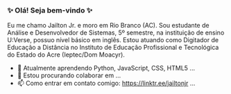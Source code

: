 ### ✨ Olá! Seja bem-vindo ✨

Eu me chamo Jailton Jr. e moro em Rio Branco (AC). Sou estudante de Análise e Desenvolvedor de Sistemas, 5º semestre, na instituição de ensino U:Verse, possuo nível básico em inglês.  Estou atuando como Digitador de Educação a Distância no Instituto de Educação Profissional e Tecnológica do Estado do Acre (Ieptec/Dom Moacyr).


- 🌱 Atualmente aprendendo Python, JavaScript, CSS, HTML5  ...
- 👯 Estou procurando colaborar em ...
- 📫 Como entrar em contato comigo: https://linktr.ee/jailtonjr ...
